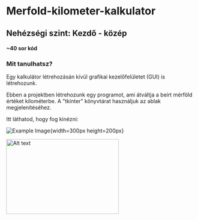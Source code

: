 # Merfold-kilometer-kalkulator

## Nehézségi szint: Kezdő - közép
#### ~40 sor kód

### Mit tanulhatsz?
Egy kalkulátor létrehozásán kívül grafikai kezelőfelületet (GUI) is létrehozunk.

Ebben a projektben létrehozunk egy programot, ami átváltja a beírt mérföld értéket kilométerbe.
A "tkinter" könyvtárat használjuk az ablak megjelenítéséhez.

Itt láthatod, hogy fog kinézni:

![Example Image](https://github.com/itbetyar/Merfold-kilometer-kalkulator/blob/main/mile-to-km.png){width=300px height=200px}

<img src="https://github.com/itbetyar/Merfold-kilometer-kalkulator/blob/main/mile-to-km.png" alt="Alt text" width="300" height="200">
